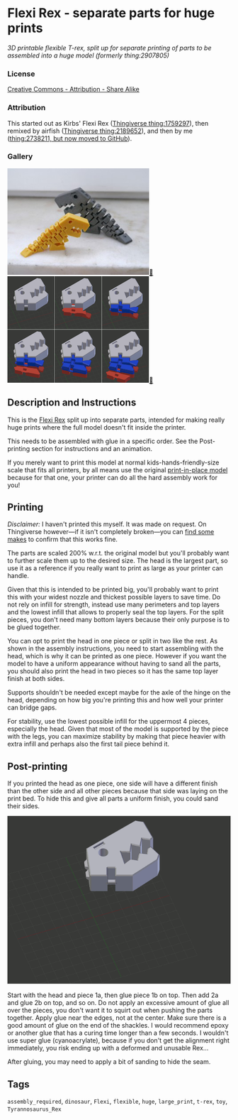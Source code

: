 # Flexi Rex - separate parts for huge prints
*3D printable flexible T-rex, split up for separate printing of parts to be assembled into a huge model (formerly thing:2907805)*

### License
[Creative Commons - Attribution - Share Alike](https://creativecommons.org/licenses/by-sa/3.0/)

### Attribution
This started out as Kirbs' Flexi Rex ([Thingiverse thing:1759297](https://www.thingiverse.com/thing:1759297)), then remixed by airfish ([Thingiverse thing:2189652](https://www.thingiverse.com/thing:2189652)), and then by me ([thing:2738211, but now moved to GitHub](https://github.com/DrLex0/print3D-FlexiRex)).

### Gallery

![Photo](thumbs/gallery1-frex.jpg)[🔎](images/gallery1-frex.jpg) ![Assembly first steps](thumbs/gallery2-assembly.png)[🔎](images/gallery2-assembly.png)


## Description and Instructions

This is the [Flexi Rex](https://github.com/DrLex0/print3D-FlexiRex) split up into separate parts, intended for making really huge prints where the full model doesn't fit inside the printer.

This needs to be assembled with glue in a specific order. See the Post-printing section for instructions and an animation.

If you merely want to print this model at normal kids-hands-friendly-size scale that fits all printers, by all means use the original [print-in-place model](https://github.com/DrLex0/print3D-FlexiRex) because for that one, your printer can do all the hard assembly work for you!


## Printing

*Disclaimer:* I haven't printed this myself. It was made on request. On Thingiverse however—if it isn't completely broken—you can [find some makes](https://www.thingiverse.com/thing:2907805/makes) to confirm that this works fine.

The parts are scaled 200% w.r.t. the original model but you'll probably want to further scale them up to the desired size. The head is the largest part, so use it as a reference if you really want to print as large as your printer can handle.

Given that this is intended to be printed big, you'll probably want to print this with your widest nozzle and thickest possible layers to save time. Do not rely on infill for strength, instead use many perimeters and top layers and the lowest infill that allows to properly seal the top layers. For the split pieces, you don't need many bottom layers because their only purpose is to be glued together.

You can opt to print the head in one piece or split in two like the rest. As shown in the assembly instructions, you need to start assembling with the head, which is why it can be printed as one piece. However if you want the model to have a uniform appearance without having to sand all the parts, you should also print the head in two pieces so it has the same top layer finish at both sides.

Supports shouldn't be needed except maybe for the axle of the hinge on the head, depending on how big you're printing this and how well your printer can bridge gaps.

For stability, use the lowest possible infill for the uppermost 4 pieces, especially the head. Given that most of the model is supported by the piece with the legs, you can maximize stability by making that piece heavier with extra infill and perhaps also the first tail piece behind it.


## Post-printing

If you printed the head as one piece, one side will have a different finish than the other side and all other pieces because that side was laying on the print bed. To hide this and give all parts a uniform finish, you could sand their sides.

![Assembly animation](images/FlexiRex-assemble.gif)

Start with the head and piece 1a, then glue piece 1b on top. Then add 2a and glue 2b on top, and so on. Do not apply an excessive amount of glue all over the pieces, you don't want it to squirt out when pushing the parts together. Apply glue near the edges, not at the center. Make sure there is a good amount of glue on the end of the shackles. I would recommend epoxy or another glue that has a curing time longer than a few seconds. I wouldn't use super glue (cyanoacrylate), because if you don't get the alignment right immediately, you risk ending up with a deformed and unusable Rex…

After gluing, you may need to apply a bit of sanding to hide the seam.


## Tags
`assembly_required`, `dinosaur`, `Flexi`, `flexible`, `huge`, `large_print`, `t-rex`, `toy`, `Tyrannosaurus_Rex`

